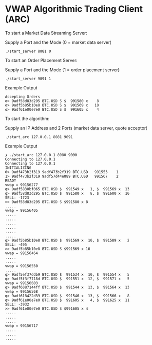 # VWAP Algorithmic Trading Client (ARC)

To start a Market Data Streaming Server:

Supply a Port and the Mode (0 = market data server)

```
./start_server 8081 0
```

To start an Order Placement Server:

Supply a Port and the Mode (1 = order placement server)

```
./start_server 9091 1
```

Example Output

```
Accepting Orders
o> 9adf58d83d295 BTC.USD S $  991580 x    8
o> 9adf5b85b10e8 BTC.USD S $  991569 x   10
o> 9adf61e00e7e0 BTC.USD S $  991605 x    4
```

To start the algorithm:

Supply an IP Address and 2 Ports (market data server, quote acceptor)

```
./start_arc 127.0.0.1 8081 9091
```

Example Output

```
❯ ./start_arc 127.0.0.1 8080 9090                                                                                               
Connecting to 127.0.0.1
Connecting to 127.0.0.1
INITIALIZING
0> 9adf473b2f319 9adf473b2f319 BTC.USD   991553    1
1> 9adf473b2f319 9adf57d44e089 BTC.USD   991567    2
READY
vwap = 99156277
q> 9adf5830bf065 BTC.USD $  991549 x   1, $  991569 x  13
q> 9adf58d83d295 BTC.USD $  991580 x   8, $  991600 x  10
SELL: -1723
>> 9adf58d83d295 BTC.USD S $991580 x 8
.....
vwap = 99156405
.....
.....
.....
.....
.....
.....
q> 9adf5b85b10e8 BTC.USD $  991569 x  10, $  991589 x   2
SELL: -495
>> 9adf5b85b10e8 BTC.USD S $991569 x 10
vwap = 99156464
.....
.....
vwap = 99156550
.....
q> 9adf5ef37ddb9 BTC.USD $  991534 x  10, $  991554 x   5
q> 9adf5f3f7718d BTC.USD $  991551 x  12, $  991571 x   5
vwap = 99156603
q> 9adf6087144ff BTC.USD $  991544 x  13, $  991564 x  13
vwap = 99156568
q> 9adf618422d39 BTC.USD $  991546 x  13, $  991566 x   8
q> 9adf61e00e7e0 BTC.USD $  991605 x   4, $  991625 x  11
SELL: -3932
>> 9adf61e00e7e0 BTC.USD S $991605 x 4
.....
.....
.....
vwap = 99156717
.....
.....
.....
```
